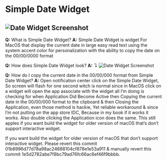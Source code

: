 # Simple Date Widget

![Date Widget Screenshot](https://raw.githubusercontent.com/SimpleDateWidget/SimpleDateWidget/Master/SimpleDateWidget/Assets.xcassets/AppIcon.appiconset/256.png?raw=true)
-
**Q:** What is Simple Date Widget?
**A:** Simple Date Widget is widget For MacOS that display the current date in large easy read text using the system accent color for personalization with the ability to copy the date on the 00/00/0000 format

**Q:** How does Simple Date Widget look?
**A:** ↴
![Date Widget Screenshot](https://github.com/SimpleDateWidget/SimpleDateWidget/blob/Master/Screenshot/DateWidget.png?raw=true)

**Q:** How do I copy the current date in the 00/00/000 format from Simple Date Widget?
**A:** Open notification center click on the Simple Date Widget, So screen will flash for one second witch is normal since in MacOS click on a widget will open the app associate with the widget all I’m doing is checking for when Application Did Become Active then Copying the current date in the 00/00/000 format to the clipboard & then Closing the Application, even those method is hackie, Yet reliable workaround & since I’m not putting on the app store IDC, Because in my book if it works it works. Also double clicking the Application icon does the same. This still apples if you want build the widget for older version of macOS that’s don’t support interactive widget.

If you want build the widget for older version of macOS that don’t support interactive widget.
Please revert this commit 01b8996d77d78a98ac24688104cf878e1e53a911 & manually revert this commit 1e5d2782abe7f8bc79ad76fc66ac6ef46f9bbbb.
